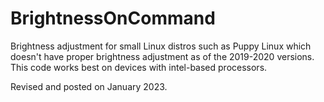 # BrightnessOnCommand

Brightness adjustment for small Linux distros such as Puppy Linux which doesn't have proper brightness adjustment as of the 2019-2020 versions. This code works best on devices with intel-based processors.

Revised and posted on January 2023.
